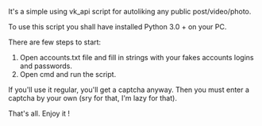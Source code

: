 It's a simple using vk_api script for autoliking any public post/video/photo.

To use this script you shall have installed Python 3.0 + on your PC.

There are few steps to start:
1. Open accounts.txt file and fill in strings with your fakes accounts logins and passwords.
2. Open cmd and run the script.

If you'll use it regular, you'll get a captcha anyway. Then you must enter a captcha by your own (sry for that, I'm lazy for that).

That's all. Enjoy it !
